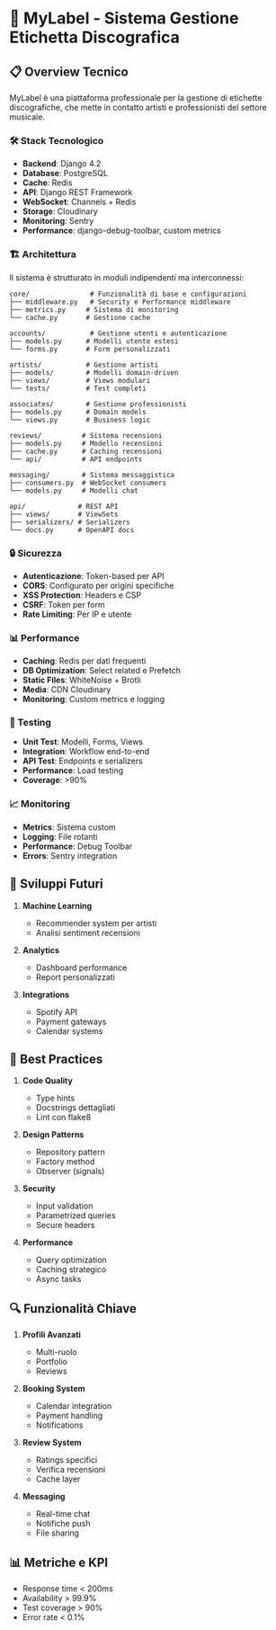 # 🎵 MyLabel - Sistema Gestione Etichetta Discografica

## 📋 Overview Tecnico

MyLabel è una piattaforma professionale per la gestione di etichette discografiche, che mette in contatto artisti e professionisti del settore musicale.

### 🛠️ Stack Tecnologico

- **Backend**: Django 4.2
- **Database**: PostgreSQL
- **Cache**: Redis
- **API**: Django REST Framework
- **WebSocket**: Channels + Redis
- **Storage**: Cloudinary
- **Monitoring**: Sentry
- **Performance**: django-debug-toolbar, custom metrics

### 🏗️ Architettura

Il sistema è strutturato in moduli indipendenti ma interconnessi:

```
core/               # Funzionalità di base e configurazioni
├── middleware.py   # Security e Performance middleware
├── metrics.py     # Sistema di monitoring
└── cache.py       # Gestione cache

accounts/           # Gestione utenti e autenticazione
├── models.py      # Modelli utente estesi
└── forms.py       # Form personalizzati

artists/           # Gestione artisti
├── models/        # Modelli domain-driven
├── views/         # Views modulari
└── tests/         # Test completi

associates/        # Gestione professionisti
├── models.py      # Domain models
└── views.py       # Business logic

reviews/          # Sistema recensioni
├── models.py     # Modello recensioni
├── cache.py      # Caching recensioni
└── api/          # API endpoints

messaging/        # Sistema messaggistica
├── consumers.py  # WebSocket consumers
└── models.py     # Modelli chat

api/             # REST API
├── views/       # ViewSets
├── serializers/ # Serializers
└── docs.py      # OpenAPI docs
```

### 🔒 Sicurezza

- **Autenticazione**: Token-based per API
- **CORS**: Configurato per origini specifiche
- **XSS Protection**: Headers e CSP
- **CSRF**: Token per form
- **Rate Limiting**: Per IP e utente

### 📊 Performance

- **Caching**: Redis per dati frequenti
- **DB Optimization**: Select related e Prefetch
- **Static Files**: WhiteNoise + Brotli
- **Media**: CDN Cloudinary
- **Monitoring**: Custom metrics e logging

### 🧪 Testing

- **Unit Test**: Modelli, Forms, Views
- **Integration**: Workflow end-to-end
- **API Test**: Endpoints e serializers
- **Performance**: Load testing
- **Coverage**: >90%

### 📈 Monitoring

- **Metrics**: Sistema custom
- **Logging**: File rotanti
- **Performance**: Debug Toolbar
- **Errors**: Sentry integration

## 🚀 Sviluppi Futuri

1. **Machine Learning**
   - Recommender system per artisti
   - Analisi sentiment recensioni

2. **Analytics**
   - Dashboard performance
   - Report personalizzati

3. **Integrations**
   - Spotify API
   - Payment gateways
   - Calendar systems

## 📖 Best Practices

1. **Code Quality**
   - Type hints
   - Docstrings dettagliati
   - Lint con flake8

2. **Design Patterns**
   - Repository pattern
   - Factory method
   - Observer (signals)

3. **Security**
   - Input validation
   - Parametrized queries
   - Secure headers

4. **Performance**
   - Query optimization
   - Caching strategico
   - Async tasks

## 🔍 Funzionalità Chiave

1. **Profili Avanzati**
   - Multi-ruolo
   - Portfolio
   - Reviews

2. **Booking System**
   - Calendar integration
   - Payment handling
   - Notifications

3. **Review System**
   - Ratings specifici
   - Verifica recensioni
   - Cache layer

4. **Messaging**
   - Real-time chat
   - Notifiche push
   - File sharing

## 📊 Metriche e KPI

- Response time < 200ms
- Availability > 99.9%
- Test coverage > 90%
- Error rate < 0.1%
